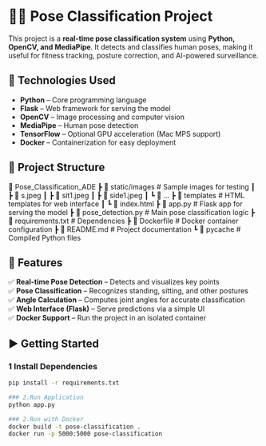 # 🏋️‍♂️ Pose Classification Project   

This project is a **real-time pose classification system** using **Python, OpenCV, and MediaPipe**. It detects and classifies human poses, making it useful for fitness tracking, posture correction, and AI-powered surveillance.

## 🚀 Technologies Used  

- **Python** – Core programming language  
- **Flask** – Web framework for serving the model  
- **OpenCV** – Image processing and computer vision  
- **MediaPipe** – Human pose detection  
- **TensorFlow** – Optional GPU acceleration (Mac MPS support)  
- **Docker** – Containerization for easy deployment  

## 📂 Project Structure  

📁 Pose_Classification_ADE
┣ 📂 static/images # Sample images for testing
┃ ┣ 📜 s.jpeg
┃ ┣ 📜 sit1.jpeg
┃ ┣ 📜 side1.jpeg
┃ ┗ 📜 ...
┣ 📂 templates # HTML templates for web interface
┃ ┗ 📜 index.html
┣ 📜 app.py # Flask app for serving the model
┣ 📜 pose_detection.py # Main pose classification logic
┣ 📜 requirements.txt # Dependencies
┣ 📜 Dockerfile # Docker container configuration
┣ 📜 README.md # Project documentation
┗ 📂 pycache # Compiled Python files


## 📌 Features  

✅ **Real-time Pose Detection** – Detects and visualizes key points  
✅ **Pose Classification** – Recognizes standing, sitting, and other postures  
✅ **Angle Calculation** – Computes joint angles for accurate classification  
✅ **Web Interface (Flask)** – Serve predictions via a simple UI  
✅ **Docker Support** – Run the project in an isolated container  

## ▶️ Getting Started  

### 1️ Install Dependencies  

```bash
pip install -r requirements.txt

### 2.Run Application  
python app.py

### 2.Run with Docker
docker build -t pose-classification .
docker run -p 5000:5000 pose-classification
  


